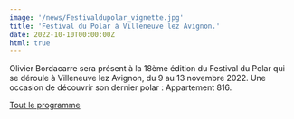 ```yaml
---
image: '/news/Festivaldupolar_vignette.jpg'
title: 'Festival du Polar à Villeneuve lez Avignon.'
date: 2022-10-10T00:00:00Z
html: true
---
```


<p>
  Olivier Bordacarre sera présent à la 18ème édition du Festival du Polar qui se déroule à Villeneuve lez Avignon, du 9 au 13 novembre 2022.
  Une occasion de découvrir son dernier polar : Appartement 816.<br/>
</p>
<p>
  <a
    href="https://www.polar-villeneuvelezavignon.fr/"
    rel="noopener noreferrer"
    target="_blank"
  >
    Tout le programme
  </a>
</p>


